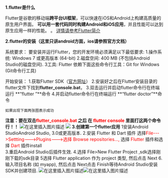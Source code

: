 ﻿
**1.flutter是什么**

Flutter是谷歌的移动端**跨平台UI框架**，可以快速在iOS和Android上构建高质量的原生用户界面。
**可以用一套代码同时构建Android和iOS应用**，并且性能可以达到原生应用一样的性能。 。
[详情请参考Flutter简介](https://flutterchina.club/)

**2.flutter的安装（这里只讲android方面，ios请参照官方文档）**

   系统要求：
  要安装并运行Flutter，您的开发环境必须满足以下最低要求:
 1.操作系统: Windows 7 或更高版本 (64-bit)
 2.磁盘空间: 400 MB (不包括Android Studio的磁盘空间).
 3工具: Flutter 依赖下面这些命令行工具：Git for Windows (Git命令行工具)

   开始安装：
 1.获取Flutter SDK（[官方网址](https://flutter.dev/docs/development/tools/sdk/releases?tab=windows#windows)）
 2.安装好之后在Flutter安装目录的flutter文件下找到**flutter_console.bat**，
 3.双击运行并启动flutter命令行在终端运行 **“flutter ”**命令 
 4.并启动flutter命令行在终端运行 **“flutter doctor”**命令 
	
	如果出现下面两张图表示成功
**注意：要在双击<font color=#ff0000>flutter_console.bat </font>之后 在<font color=#ff0000>  flutter console</font>  里面打这两个命令行！！** 
![在这里插入图片描述](https://img-blog.csdnimg.cn/2019052916324795.png?x-oss-process=image/watermark,type_ZmFuZ3poZW5naGVpdGk,shadow_10,text_aHR0cHM6Ly9ibG9nLmNzZG4ubmV0L3FxXzM0OTI3MTE3,size_16,color_FFFFFF,t_70)
![](https://img-blog.csdnimg.cn/20190529163255216.png?x-oss-process=image/watermark,type_ZmFuZ3poZW5naGVpdGk,shadow_10,text_aHR0cHM6Ly9ibG9nLmNzZG4ubmV0L3FxXzM0OTI3MTE3,size_16,color_FFFFFF,t_70)
**3.创建第一个flutter应用**
   1安装Android StudioAndroid Studio, 3.0或更高版本.
    2.安装 Flutter 和 Dart 插件
     选择<font color=#ff0000>File--->Settting--->Plugins--->选择 Browse repositories…, </font> 	选择<font color=#ff0000> Flutter  </font> 	插件和选择<font color=#ff0000> Dart </font> 	 插件install </font> 	
   3.重启Android Studio后插件生效.
   4.选择 File>New Flutter Project  ,sdk选择刚刚下载的sdk目录
   5选择 Flutter application 作为 project 类型, 然后点击 Next
   6.输入项目名称 (如 myapp), 然后点击 Next点击 Finish等待Android Studio安装SDK并创建项目.
  ![在这里插入图片描述](https://img-blog.csdnimg.cn/20190529170924709.jpg?x-oss-process=image/watermark,type_ZmFuZ3poZW5naGVpdGk,shadow_10,text_aHR0cHM6Ly9ibG9nLmNzZG4ubmV0L3FxXzM0OTI3MTE3,size_16,color_FFFFFF,t_70)![在这里插入图片描述](https://img-blog.csdnimg.cn/20190529164553785.png?x-oss-process=image/watermark,type_ZmFuZ3poZW5naGVpdGk,shadow_10,text_aHR0cHM6Ly9ibG9nLmNzZG4ubmV0L3FxXzM0OTI3MTE3,size_16,color_FFFFFF,t_70)
